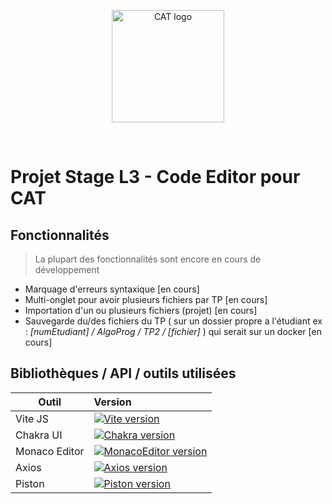 <p align="center">
  <a href="https://www.cat.savoircoder.fr/accueil/" target="_blank" rel="noopener noreferrer">
    <img width="180" src="https://www.cat.savoircoder.fr/static/moulinette/img/logo/home_logo.png" alt="CAT logo">
  </a>
</p>
<br/>

# Projet Stage L3 - Code Editor pour CAT

## Fonctionnalités

> La plupart des fonctionnalités sont encore en cours de développement

- Marquage d'erreurs syntaxique \[en cours]
- Multi-onglet pour avoir plusieurs fichiers par TP \[en cours]
- Importation d'un ou plusieurs fichiers (projet) \[en cours]
- Sauvegarde du/des fichiers du TP ( sur un dossier propre a l'étudiant ex : *\[numEtudiant] / AlgoProg / TP2 / \[fichier]* ) qui serait sur un docker \[en cours]

## Bibliothèques / API / outils utilisées

|    Outil      |    Version    |
|---------------|:--------------|
|    Vite JS    |    [![Vite version](https://img.shields.io/badge/v5.2.10-blue)](https://vitejs.fr/)     |
|    Chakra UI  |    [![Chakra version](https://img.shields.io/badge/v2.8.2-blue)](https://v2.chakra-ui.com/docs/components)     |
| Monaco Editor |    [![MonacoEditor version](https://img.shields.io/badge/v0.48.0-blue)](https://microsoft.github.io/monaco-editor/docs.html)    |
|    Axios      |    [![Axios version](https://img.shields.io/badge/v1.6.8-blue)](https://axios-http.com/fr/docs/intro)     |
|    Piston     |    [![Piston version](https://img.shields.io/badge/X-blue)](https://piston.readthedocs.io/en/latest/)         |
